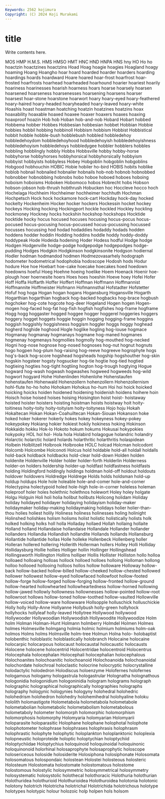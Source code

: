 ```yaml
---
Keywords: 2562 kojimura
Copyright: (C) 2024 Koji Murakami
---
```


# title

Write contents here.



MOS HMP H.M.S. HMS HMSO HMT HNC HND
HNPA HNS hny HO Ho ho hoactzin hoactzines hoactzins Hoad
Hoag hoagie hoagies Hoagland hoagy hoaming Hoang Hoangho hoar hoard
hoarded hoarder hoarders hoarding hoardings hoards hoardward Hoare hoared hoar-frost
hoarfrost hoar-frosted hoarfrosts hoarhead hoarheaded hoarhound hoarier hoariest hoarily hoariness
hoarinesses hoarish hoarness hoars hoarse hoarsely hoarsen hoarsened hoarseness hoarsenesses
hoarsening hoarsens hoarser hoarsest hoar-stone hoarstone hoarwort hoary hoary-eyed hoary-feathered
hoary-haired hoary-headed hoaryheaded hoary-leaved hoary-white Hoashis hoast hoastman hoatching hoatzin
hoatzines hoatzins hoax hoaxability hoaxable hoaxed hoaxee hoaxer hoaxers hoaxes
hoaxing hoaxproof hoazin Hob hob Hoban hob-and-nob Hobard Hobart hobbed
Hobbema hobber Hobbes Hobbesian hobbesian hobbet Hobbian Hobbie hobbies hobbil
hobbing hobbinoll Hobbism hobbism Hobbist Hobbistical hobbit hobble hobble-bush hobblebush
hobbled hobbledehoy hobbledehoydom hobbledehoyhood hobbledehoyish hobbledehoyishness hobbledehoyism hobbledehoys hobbledygee hobbler
hobblers hobbles hobbling hobblingly hobbly Hobbs Hobbsville hobby hobby-horse hobbyhorse
hobbyhorses hobbyhorsical hobbyhorsically hobbyism hobbyist hobbyists hobbyless Hobey Hobgoblin hobgoblin
hobgoblins Hobgood hobhouchin HOBIC Hobie hobiler ho-bird HOBIS hobits hoblike
hoblob hobnail hobnailed hobnailer hobnails hob-nob hobnob hobnobbed hobnobber hobnobbing
hobnobs hobo hoboe hoboed hoboes hoboing hoboism hoboisms Hoboken Hobomoco
hobos Hobrecht hobs Hobson hobson-jobson hob-thrush hobthrush Hobucken hoc Hoccleve
hocco hoch Hochelaga Hochheim Hochheimer hochheimer hochhuth Hochman Hochpetsch Hock
hock hockamore hock-cart Hockday hock-day hocked hockelty Hockenheim Hocker hocker
hockers Hockessin hocket hockey hockeys Hocking hocking Hockingport hockle hockled
Hockley hockling hockmoney Hockney hocks hockshin hockshop hockshops Hocktide hocktide
hocky hocus hocused hocuses hocusing hocus-pocus hocus-pocused hocus-pocusing hocus-pocussed hocus-pocussing
hocussed hocusses hocussing hod hodad hodaddies hodaddy hodads hodden hoddens
hodder hoddin Hodding hoddins hoddle hoddy hoddy-doddy hoddypeak Hode Hodeida
hodening Hoder Hodess hodful Hodge hodge Hodgen Hodgenville hodge-podge hodgepodge
hodgepodges hodge-pudding Hodges Hodgkin Hodgkinson hodgkinsonite Hodgson hodiernal Hodler hodman
hodmandod hodmen Hodmezovasarhely hodograph hodometer hodometrical hodophobia hodoscope Hodosh hods
Hodur hodure Hoe hoe Hoebart hoe-cake hoecake hoecakes hoed hoedown
hoedowns hoeful Hoeg Hoehne hoeing hoelike Hoem Hoenack Hoenir hoe-plough
hoer hoernesite hoers Hoes hoes hoeshin Hoeve hoey Hofei Hofer
Hoff Hoffa Hoffarth Hoffer Hoffert Hoffman Hoffmann Hoffmannist Hoffmannite Hoffmeister
Hofmann Hofmannsthal Hofstadter Hofstetter Hofuf hog hoga Hogan hogan hogans
Hogansburg Hogansville Hogarth Hogarthian hogarthian hogback hog-backed hogbacks hog-brace hogbush
hogchoker hog-cote hogcote hog-deer Hogeland Hogen hogen Hogen-mogen hog-faced hog-fat
hog-fish hogfish hogfishes hog-frame hogframe Hogg hogg hoggaster hogged hoggee
hogger hoggerel hoggeries hoggers hoggery hogget hoggets hoggie hoggin hogging
hogging-frame hoggins hoggish hoggishly hoggishness hoggism hoggler hoggs hoggy hoghead
hogherd hoghide hoghood Hogle hoglike hogling hog-louse hogmace Hogmanay hogmanay
hogmanays hogmane hog-maned hogmanes hogmenay hogmenays hogmollies hogmolly hog-mouthed hog-necked
Hogni hog-nose hognose hog-nosed hognoses hog-nut hognut hognuts hogo hogpen
hog-plum hog-raising hog-reeve hogreeve hogrophyte hogs hog's-back hog-score hogshead hogsheads
hogship hogshouther hog-skin hogskin hogsteer hogsty hogsucker hog-tie hogtie hog-tied
hogtied hogtieing hogties hog-tight hogtiing hogton hog-trough hogtying Hogue hogward
hog-wash hogwash hogwashes hogweed hogweeds hog-wild hogwort hogyard Hohe Hohenlinden
Hohenlohe Hohenstaufen hohenstaufen Hohenwald Hohenzollern hohenzollern Hohenzollernism hohl-flute ho-ho hoho
Hohokam Hohokus ho-hum Hoi hoi hoick hoicked hoicking hoicks hoiden
hoidened hoidening hoidenish hoidens hoihere hoin Hoisch hoise hoised hoises
hoising Hoisington hoist hoist- hoistaway hoisted hoister hoisters hoisting hoistman
hoists hoistway hoit hoity-toitiness hoity-toity hoity-toityism hoity-toityness Hojo hoju Hokah
Hokaltecan Hokan Hokan-Coahuiltecan Hokan-Siouan Hokanson hoke hoked hoker hokerer hokerly
hokes hokey hokeyness hokey-pokey hokeypokey Hokiang hokier hokiest hokily hokiness
hoking Hokinson Hokkaido hokku Hok-lo Hokoto hokum hokums Hokusai hokypokies
hokypoky HOL hol hol- Hola hola Holabird holagogue holandric holandry
Holarctic holarctic holard holards holarthritic holarthritis holaspidean Holbein Holblitzell Holbrook
Holbrooke HOLC holcad Holcman holcodont Holcomb Holcombe Holconoti Holcus hold
holdable hold-all holdall holdalls hold-back holdback holdbacks hold-clear hold-down Holden
holden holdenite Holdenville Holder holder holder-forth Holderlin Holderness holder-on holders
holdership holder-up holdfast holdfastness holdfasts holding Holdingford holdingly holdings holdman
hold-off holdout holdouts holdover holdovers Holdredge Holdrege Holds holds holdsman
hold-up holdup holdups Hole hole holeable hole-and-comer hole-and-corner Holectypina holectypoid
holed hole-high hole-in-corner holeless holeman holeproof holer holes holethnic holethnos
holewort Holey holey holgate Holgu Holguin Holi holi holia holibut
holibuts Holicong holidam Holiday holiday holidayed holidayer holidaying holidayism holiday-maker
holidaymaker holiday-making holidaymaking holidays holier holier-than-thou holies holiest holily Holiness
holiness holinesses holing holinight Holinshed holishkes holism holisms holist holistic
holistically holists holk holked holking holks holl holla Holladay hollaed
Hollah hollaing hollaite Holland holland Hollandaise hollandaise Hollandale Hollander hollander
hollanders Hollandia Hollandish hollandite Hollands hollands Hollansburg Hollantide hollantide hollas
Holle holleke Hollenbeck Hollenberg holler Holleran hollered hollering Hollerith Hollerman
hollers Holley Holli Holliday Hollidaysburg Hollie hollies Holliger hollin Hollinger
Hollingshead Hollingsworth Hollington Hollins holliper Hollis Hollister Holliston hollo holloa
holloaed holloaing holloas hollock holloed holloes holloing Holloman hollong holloo
hollooed hollooing holloos hollos hollow holloware Holloway hollow-back hollow-backed hollow-billed
hollow-cheeked hollow-chested hollowed hollower hollowest hollow-eyed hollowfaced hollowfoot hollow-footed hollow-forge
hollow-forged hollow-forging hollow-fronted hollow-ground hollow-hearted hollowhearted hollowheartedness hollow-horned hollowing hollow-jawed
hollowly hollowness hollownesses hollow-pointed hollow-root hollowroot hollows hollow-toned hollow-toothed hollow-vaulted
Hollowville hollow-voiced hollow-ware hollowware Hollsopple holluschick holluschickie Holly holly Holly-Anne
Hollyanne Hollybush holly-green hollyhock hollyhocks hollyleaf holly-leaved Hollytree Hollywood hollywood
Hollywooder Hollywoodian Hollywoodish Hollywoodite Hollywoodize Holm holm Holman Holman-Hunt Holmann
holmberry Holmdel Holmen Holmes holmes Holmesville holmgang holmia holmic holmium
holmiums holm-oak holmos Holms holms Holmsville holm-tree Holmun Holna holo-
holobaptist holobenthic holoblastic holoblastically holobranch Holocaine holocaine holocarpic holocarpous holocaust
holocaustal holocaustic holocausts Holocene holocene holocentrid Holocentridae holocentroid Holocentrus Holocephala
holocephalan Holocephali holocephalian holocephalous Holochoanites holochoanitic holochoanoid Holochoanoida holochoanoidal holochordate
holochroal holoclastic holocrine holocryptic holocrystalline holodactylic holodedron Holodiscus holoenzyme Holofernes
holofernes hologamous hologamy hologastrula hologastrular Holognatha holognathous hologonidia hologonidium hologoninidia
hologram holograms holograph holographic holographical holographically holographies holographs holography hologynic
hologynies hologyny holohedral holohedric holohedrism holohedron holohedry holohemihedral holohyaline holoku
hololith holomastigote Holometabola holometabola holometabole holometabolian holometabolic holometabolism holometabolous holometaboly
holometer holomorph holomorphic holomorphism holomorphosis holomorphy Holomyaria holomyarian Holomyarii holoparasite
holoparasitic Holophane holophane holophotal holophote holophotometer holophrase holophrases holophrasis holophrasm
holophrastic holophyte holophytic holoplankton holoplanktonic holoplexia holopneustic holoproteide holoptic holoptychian
holoptychiid Holoptychiidae Holoptychius holoquinoid holoquinoidal holoquinonic holoquinonoid holorhinal holosaprophyte holosaprophytic
holoscope holosericeous holoside holosiderite Holosiphona holosiphonate Holosomata holosomatous holospondaic holostean
Holostei holosteous holosteric Holosteum Holostomata holostomate holostomatous holostome holostomous holostylic
holosymmetric holosymmetrical holosymmetry holosystematic holosystolic holothecal holothoracic Holothuria holothurian Holothuridea
holothurioid Holothurioidea Holothuroidea holotonia holotonic holotony holotrich Holotricha holotrichal Holotrichida
holotrichous holotype holotypes holotypic holour holozoic holp holpen hols holsom
